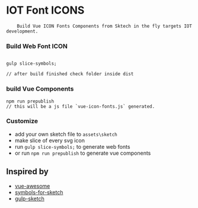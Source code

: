 IOT Font ICONS
=====================

```
	Build Vue ICON Fonts Components from Sktech in the fly targets IOT development.
```

### Build Web Font ICON
```

gulp slice-symbols;

// after build finished check folder inside dist

```

### build Vue Components 

```
npm run prepublish
// this will be a js file `vue-icon-fonts.js` generated.
```

### Customize
* add your own sketch file to `assets\sketch`
* make slice of every svg icon
* run `gulp slice-symbols;` to generate web fonts 
* or run `npm run prepublish` to generate vue components 

## Inspired by

* [vue-awesome](https://github.com/Justineo/vue-awesome)
* [symbols-for-sketch](https://github.com/cognitom/symbols-for-sketch)
* [gulp-sketch](https://github.com/cognitom/gulp-sketch)